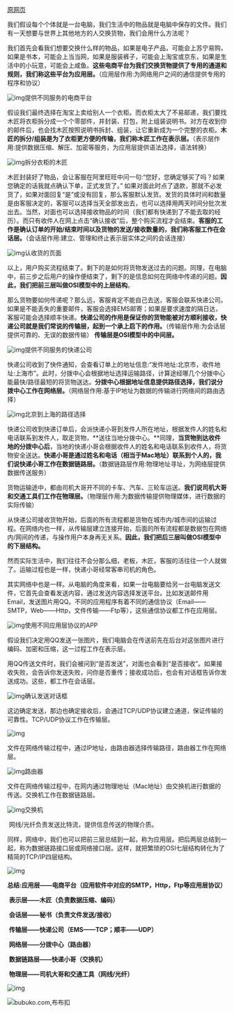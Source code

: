 [原网页](<https://www.zhihu.com/question/24002080/answer/410983148>)

我们假设每个个体就是一台电脑，我们生活中的物品就是电脑中保存的文件。我们有一天想要与世界上其他地方的人交换货物，我们会用什么方法呢？

​        我们首先会看我们想要交换什么样的物品，如果是电子产品，可能会上苏宁易购，如果是书本，可能会上当当网，如果是服装裤子，可能会上淘宝或京东，如果是生活中的小玩意，可能会上咸鱼。**这些电商平台为我们交换货物提供了专用的通道和规则，我们称这些平台为应用层。**（应用层作用:为网络用户之间的通信提供专用的程序和协议）

![img](网络模型.assets/1.png)提供不同服务的电商平台

​        假设我们最终选择在淘宝上卖给别人一个衣柜。而衣柜太大了不易邮递，我们要找木匠将衣柜拆分成一个个零部件，并封装、打包，附上组装说明书。对方在收到你的邮件后，也会找木匠按照说明书拆封、组装，让它重新成为一个完整的衣柜。**木匠的拆分/组装是为了衣柜更方便的传输，我们称木匠工作在表示层。**（表示层作用:提供数据压缩、解压、加密等服务，为应用层提供语法选择，语法转换）

![img](网络模型.assets/2.png)拆分衣柜的木匠

​        木匠封装好了物品，会让客服在阿里旺旺中问一句:“您好，您确定够买了吗？如果您确定的话我就点确认下单，正式发货了。” 如果对面此时点了退款，那就不必发货了，如果对面回复“是”或没有回复，那么客服默认发货。发货的具体时间和数量是由客服决定的，客服可以选择当天全部发出去，也可以选择用两天时间分批次发出去。当然，对面也可以选择接收物品的时间（我们都有快递到了不能去取的经历）。而只有收件人在网上点击“确认接收”后，整个购买流程才会结束。**客服的工作是确认订单的开始/结束时间以及货物的发送/接收数量的，我们称客服工作在会话层。**（会话层作用:建立、管理和终止表示层实体之间的会话连接）

![img](网络模型.assets/3.png)认收货的页面

​        以上，用户购买流程结束了。剩下的是如何将货物发送过去的问题。同理，在电脑中，前三步之后用户的操作便结束了，剩下的是信息如何在网络中传递的问题。**因此，我们把前三层叫做OSI模型中的上层结构**。



​         那么货物要如何传递呢？那么远，客服肯定不能自己去送，客服会联系快递公司。如果是不能丢失的重要邮件，客服会选择EMS邮寄；如果是要求速度的隔日达，客服可能会选择顺丰快递。**快递公司的作用是保证你的货物能被对方顺利接收，快递公司就是我们常说的传输层，起到一个承上启下的作用。**（传输层作用:为会话层提供可靠的、无误的数据传输） **传输层是OSI模型中的中间层。**

![img](网络模型.assets/4.png)提供不同服务的快递公司

​        快递公司收到了快件通知，会查看订单上的地址信息:“发件地址:北京市，收件地址:上海市”。此时，分拨中心会根据地址选择运输路径，计算途经哪几个分拨中心能最快/路径最短的将货物送达。**分拨中心根据地址信息提供路径选择，我们说分拨中心工作在网络层。**（网络层作用:基于IP地址为数据的传输进行网络间的路由选择）

![img](网络模型.assets/5.png)北京到上海的路径选择

​        快递公司收到快递订单后，会派快递小哥到发件人所在地址，根据发件人的姓名和电话联系到发件人，取走货物，**送往当地分拨中心。**同理，**当货物到达收件地的分拨中心后**，当地的快递小哥会根据收件人的姓名和电话联系到收件人，将货物安全送达。**快递小哥是通过姓名和电话（相当于Mac地址）联系到个人的，我们说快递小哥工作在数据链路层。**（数据链路层作用:物理地址寻址，为网络层提供数据传送服务）

​         货物运输途中，都由司机大哥开不同的卡车、汽车、三轮车运送。**我们说司机大哥和交通工具们工作在物理层。**（物理层作用:为数据传输提供物理媒体，进行数据的实际传输）

​        从快递公司接收货物开始，后面的所有流程都是货物在城市内/城市间的运输过程。在网络内也一样，从传输层建立连接开始，后面的所有流程都是数据包在网络内/网间的传递，与操作用户本身再无关系。**因此，我们把后三层叫做OSI模型中的下层结构。**

​        然而实际生活中，我们往往不会分那么细，老板，木匠，客服的活往往一个人就做了。运输过程也是一样，快递小哥经常客串司机的角色。



​        其实网络中也是一样。从电脑的角度来看，如果一台电脑要给另一台电脑发送文件，它首先会查看发送内容，通过发送内容选择发送平台。比如发送邮件用Email，发送图片用QQ。不同的应用程序有着不同的通信协议（Email——SMTP，Web——Http，文件传输——Ftp等），这些通信协议都工作在应用层。

![img](网络模型.assets/6.png)使用不同应用层协议的APP

​        假设我们决定用QQ发送一张图片，我们电脑会在传送前先在后台对这张图片进行编码、加密和压缩，这一过程工作在表示层。

​        用QQ传送文件时，我们会被问到“是否发送”，对面也会看到“是否接收”。如果接收失败，会告诉你发送失败，问你是否重传；接收成功后，也会有对话框告诉你发送成功。这些，都工作在会话层。  

![img](网络模型.assets/7.png)确认发送对话框

​        这边确定发送，那边也确定接收后，会通过TCP/UDP协议建立通道，保证传输的可靠性。TCP/UDP协议工作在传输层。

![img](网络模型.assets/8.png)

​        文件在网络传输过程中，通过IP地址，由路由器选择传输路径，路由器工作在网络层。

![img](网络模型.assets/9.png)路由器

​        文件在网络传输过程中，在网内通过物理地址（Mac地址）由交换机进行数据的传送。交换机工作在数据链路层。

![img](网络模型.assets/10.png)交换机

​        网线/光纤负责发送比特流，提供信息传送的物理介质。

​        同样，网络中，我们也可以把前三层总结到一起，称为应用层。把后两层总结到一起，称为数据链路接口层或网络接口层。这样，就把繁琐的OSI七层结构转化为了精简的TCP/IP四层结构。

![img](网络模型.assets/11.png)

**总结:应用层——电商平台（应用软件中对应的SMTP，Http，Ftp等应用层协议）**

​         **表示层——木匠（负责数据压缩、编码）**

​         **会话层——秘书（负责文件发送/接收）**

​         **传输层——快递公司（EMS——TCP；顺丰——UDP）**

​         **网络层——分拨中心（路由器）**

​         **数据链路层——快递小哥（交换机）**

​         **物理层——司机大哥和交通工具（网线/光纤）**



![img](网络模型.assets/12.png)

![bubuko.com,布布扣](网络模型.assets/13.png)